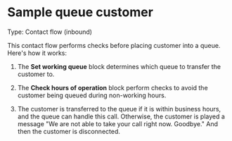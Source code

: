 # Sample queue customer<a name="sample-queue-customer"></a>

Type: Contact flow \(inbound\)

This contact flow performs checks before placing customer into a queue\. Here's how it works:

1. The **Set working queue** block determines which queue to transfer the customer to\.

1. The **Check hours of operation** block perform checks to avoid the customer being queued during non\-working hours\.

1. The customer is transferred to the queue if it is within business hours, and the queue can handle this call\. Otherwise, the customer is played a message "We are not able to take your call right now\. Goodbye\." And then the customer is disconnected\.